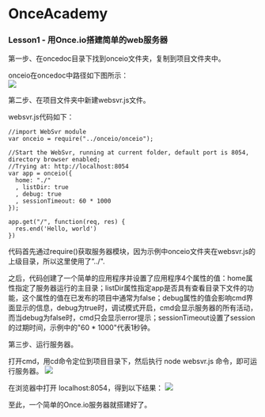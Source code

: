 # OnceAcademy
### Lesson1 - 用Once.io搭建简单的web服务器    
第一步、在oncedoc目录下找到onceio文件夹，复制到项目文件夹中。  

onceio在oncedoc中路径如下图所示：  
![](http://cn.oncedoc.com/file/view/blog_pics/onceio_path.png)    

第二步、在项目文件夹中新建websvr.js文件。  

websvr.js代码如下：  

    //import WebSvr module
    var onceio = require("../onceio/onceio");

    //Start the WebSvr, running at current folder, default port is 8054, directory browser enabled;
    //Trying at: http://localhost:8054
    var app = onceio({
      home: "./"
      , listDir: true
      , debug: true
      , sessionTimeout: 60 * 1000
    });
    
    app.get("/", function(req, res) {
      res.end('Hello, world')
    })

代码首先通过require()获取服务器模块，因为示例中onceio文件夹在websvr.js的上级目录，所以这里使用了”../".  

之后，代码创建了一个简单的应用程序并设置了应用程序4个属性的值：home属性指定了服务器运行的主目录；listDir属性指定app是否具有查看目录下文件的功能，这个属性的值在已发布的项目中通常为false；debug属性的值会影响cmd界面显示的信息，debug为true时，调试模式开启，cmd会显示服务器的所有活动，而当debug为false时，cmd只会显示error提示；sessionTimeout设置了session的过期时间，示例中的"60 * 1000"代表1秒钟。

 

第三步、运行服务器。

打开cmd，用cd命令定位到项目目录下，然后执行 node websvr.js 命令，即可运行服务器。
![](http://cn.oncedoc.com/file/view/blog_pics/cmd.png)


在浏览器中打开 localhost:8054，得到以下结果：
![](http://cn.oncedoc.com/file/view/blog_pics/webpage.png)


至此，一个简单的Once.io服务器就搭建好了。

